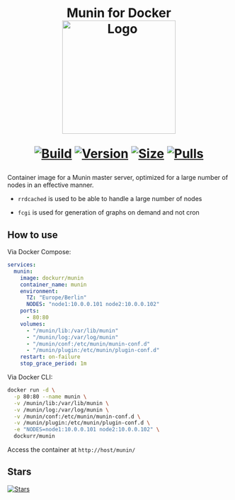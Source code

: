 <h1 align="center">Munin for Docker<br />
<div align="center">
<a href="https://github.com/dockur/munin"><img src="https://raw.githubusercontent.com/dockur/munin/master/.github/logo.jpg" title="Logo" style="max-width:100%;" width="256" /></a>
</div>
<div align="center">

[![Build]][build_url]
[![Version]][tag_url]
[![Size]][tag_url]
[![Pulls]][hub_url]

</div></h1>

Container image for a Munin master server, optimized for a large number of nodes in an effective manner.

* `rrdcached` is used to be able to handle a large number of nodes

* `fcgi` is used for generation of graphs on demand and not cron

## How to use

Via Docker Compose:

```yaml
services:
  munin:
    image: dockurr/munin
    container_name: munin
    environment:
      TZ: "Europe/Berlin"
      NODES: "node1:10.0.0.101 node2:10.0.0.102"
    ports:
      - 80:80
    volumes:
      - "/munin/lib:/var/lib/munin"
      - "/munin/log:/var/log/munin"
      - "/munin/conf:/etc/munin/munin-conf.d"
      - "/munin/plugin:/etc/munin/plugin-conf.d"
    restart: on-failure
    stop_grace_period: 1m
```

Via Docker CLI:

```bash
docker run -d \
  -p 80:80 --name munin \
  -v /munin/lib:/var/lib/munin \
  -v /munin/log:/var/log/munin \
  -v /munin/conf:/etc/munin/munin-conf.d \
  -v /munin/plugin:/etc/munin/plugin-conf.d \
  -e "NODES=node1:10.0.0.101 node2:10.0.0.102" \
  dockurr/munin
```

Access the container at `http://host/munin/`

## Stars
[![Stars](https://starchart.cc/dockur/munin.svg?variant=adaptive)](https://starchart.cc/dockur/munin)

[build_url]: https://github.com/dockur/munin/
[hub_url]: https://hub.docker.com/r/dockurr/munin
[tag_url]: https://hub.docker.com/r/dockurr/munin/tags

[Build]: https://github.com/dockur/munin/actions/workflows/build.yml/badge.svg
[Size]: https://img.shields.io/docker/image-size/dockurr/munin/latest?color=066da5&label=size
[Pulls]: https://img.shields.io/docker/pulls/dockurr/munin.svg?style=flat&label=pulls&logo=docker
[Version]: https://img.shields.io/docker/v/dockurr/munin/latest?arch=amd64&sort=semver&color=066da5
